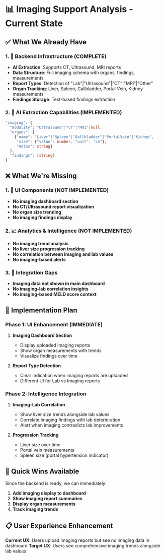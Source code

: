 # 📊 Imaging Support Analysis - Current State

## ✅ **What We Already Have**

### **1. 🔧 Backend Infrastructure (COMPLETE)**
- **AI Extraction**: Supports CT, Ultrasound, MRI reports
- **Data Structure**: Full imaging schema with organs, findings, measurements
- **Report Types**: Detection of "Lab"|"Ultrasound"|"CT"|"MRI"|"Other"
- **Organ Tracking**: Liver, Spleen, Gallbladder, Portal Vein, Kidney measurements
- **Findings Storage**: Text-based findings extraction

### **2. 📝 AI Extraction Capabilities (IMPLEMENTED)**
```typescript
"imaging": {
  "modality": "Ultrasound"|"CT"|"MRI"|null,
  "organs": [
    {"name": "Liver"|"Spleen"|"Gallbladder"|"PortalVein"|"Kidney", 
     "size": {"value": number, "unit": "cm"}, 
     "notes": string}
  ],
  "findings": [string]
}
```

## ❌ **What We're Missing**

### **1. 🎨 UI Components (NOT IMPLEMENTED)**
- **No imaging dashboard section**
- **No CT/Ultrasound report visualization**
- **No organ size trending**
- **No imaging findings display**

### **2. 📈 Analytics & Intelligence (NOT IMPLEMENTED)**
- **No imaging trend analysis**
- **No liver size progression tracking**
- **No correlation between imaging and lab values**
- **No imaging-based alerts**

### **3. 🔗 Integration Gaps**
- **Imaging data not shown in main dashboard**
- **No imaging-lab correlation insights**
- **No imaging-based MELD score context**

## 🎯 **Implementation Plan**

### **Phase 1: UI Enhancement (IMMEDIATE)**
1. **Imaging Dashboard Section**
   - Display uploaded imaging reports
   - Show organ measurements with trends
   - Visualize findings over time

2. **Report Type Detection**
   - Clear indication when imaging reports are uploaded
   - Different UI for Lab vs Imaging reports

### **Phase 2: Intelligence Integration**
1. **Imaging-Lab Correlation**
   - Show liver size trends alongside lab values
   - Correlate imaging findings with lab deterioration
   - Alert when imaging contradicts lab improvements

2. **Progression Tracking**
   - Liver size over time
   - Portal vein measurements
   - Spleen size (portal hypertension indicator)

## 🚀 **Quick Wins Available**

Since the backend is ready, we can immediately:
1. **Add imaging display to dashboard**
2. **Show imaging report summaries**
3. **Display organ measurements**
4. **Track imaging trends**

## 📋 **User Experience Enhancement**

**Current UX**: Users upload imaging reports but see no imaging data in dashboard
**Target UX**: Users see comprehensive imaging trends alongside lab values
